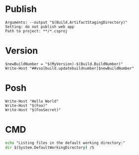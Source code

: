# Publish

```
Arguments: --output "$(Build.ArtifactStagingDirectory)"
Setting: do not publish web app
Path to project: **/*.csproj
```
# Version
```posh
$newBuildNumber = "$(MyVersion)-$(Build.BuildNumber)"
Write-Host "##vso[build.updatebuildnumber]$newBuildNumber"
```
# Posh
``` posh
Write-Host "Hello World"
Write-Host "$(Foo)"
Write-Host "$(FooSecret)"
```
# CMD
```cmd
echo "Listing files in the default working directory:"
dir $(System.DefaultWorkingDirectory) /S
```

